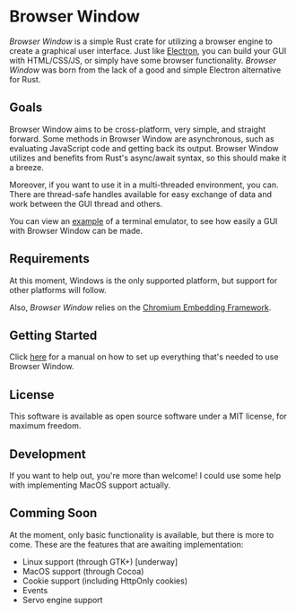 # Browser Window

_Browser Window_ is a simple Rust crate for utilizing a browser engine to create a graphical user interface.
Just like [Electron](https://www.electronjs.org/), you can build your GUI with HTML/CSS/JS, or simply have some browser functionality.
_Browser Window_ was born from the lack of a good and simple Electron alternative for Rust.

## Goals

Browser Window aims to be cross-platform, very simple, and straight forward.
Some methods in Browser Window are asynchronous, such as evaluating JavaScript code and getting back its output.
Browser Window utilizes and benefits from Rust's async/await syntax, so this should make it a breeze.

Moreover, if you want to use it in a multi-threaded environment, you can.
There are thread-safe handles available for easy exchange of data and work between the GUI thread and others.

You can view an [example](https://github.com/bamilab/browser-window/tree/master/example) of a terminal emulator, to see how easily a GUI with Browser Window can be made.

## Requirements

At this moment, Windows is the only supported platform, but support for other platforms will follow.

Also, _Browser Window_ relies on the [Chromium Embedding Framework](https://bitbucket.org/chromiumembedded/cef/wiki/Home).

## Getting Started

Click [here](./docs/getting-started) for a manual on how to set up everything that's needed to use Browser Window.

## License

This software is available as open source software under a MIT license, for maximum freedom.

## Development

If you want to help out, you're more than welcome! I could use some help with implementing MacOS support actually.

## Comming Soon

At the moment, only basic functionality is available, but there is more to come.
These are the features that are awaiting implementation:

* Linux support (through GTK+) [underway]
* MacOS support (through Cocoa)
* Cookie support (including HttpOnly cookies)
* Events
* Servo engine support
